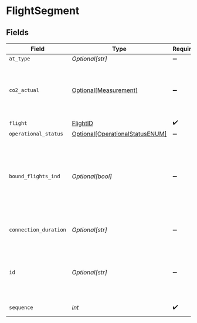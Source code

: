 # FlightSegment


## Fields

| Field                                                                                     | Type                                                                                      | Required                                                                                  | Description                                                                               | Example                                                                                   |
| ----------------------------------------------------------------------------------------- | ----------------------------------------------------------------------------------------- | ----------------------------------------------------------------------------------------- | ----------------------------------------------------------------------------------------- | ----------------------------------------------------------------------------------------- |
| `at_type`                                                                                 | *Optional[str]*                                                                           | :heavy_minus_sign:                                                                        | N/A                                                                                       | FlightSegment                                                                             |
| `co2_actual`                                                                              | [Optional[Measurement]](../../models/shared/measurement.md)                               | :heavy_minus_sign:                                                                        | Used for dimensional units (width, height, depth) or weight                               |                                                                                           |
| `flight`                                                                                  | [FlightID](../../models/shared/flightid.md)                                               | :heavy_check_mark:                                                                        | N/A                                                                                       |                                                                                           |
| `operational_status`                                                                      | [Optional[OperationalStatusENUM]](../../models/shared/operationalstatusenum.md)           | :heavy_minus_sign:                                                                        | N/A                                                                                       |                                                                                           |
| `bound_flights_ind`                                                                       | *Optional[bool]*                                                                          | :heavy_minus_sign:                                                                        | If present and true, the Segments in this Connection must be sold and cancelled together. | true                                                                                      |
| `connection_duration`                                                                     | *Optional[str]*                                                                           | :heavy_minus_sign:                                                                        | The actual duration (in minutes) between                                                  | 60                                                                                        |
| `id`                                                                                      | *Optional[str]*                                                                           | :heavy_minus_sign:                                                                        | Local indentifier within a given message for this object.                                 | 2304                                                                                      |
| `sequence`                                                                                | *int*                                                                                     | :heavy_check_mark:                                                                        | Segment sequence                                                                          | 65                                                                                        |